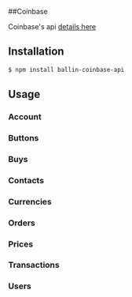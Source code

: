 ##Coinbase

Coinbase's api [details here](https://coinbase.com/api/doc)

## Installation

```bash
$ npm install ballin-coinbase-api
```

## Usage

### Account
### Buttons
### Buys
### Contacts
### Currencies
### Orders
### Prices
### Transactions
### Users

